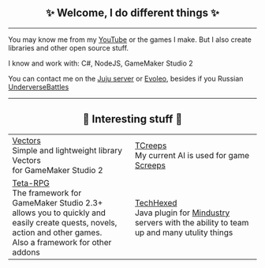 <h2 align="center">✨ Welcome, I do different things ✨</h2>

---

You may know me from my [YouTube](https://www.youtube.com/channel/UCyycIj2oeDsGdrOhMpDI5VA) or the games I make. But I also create libraries and other open source stuff.

I know and work with: C#, NodeJS, GameMaker Studio 2

You can contact me on the [Juju server](https://discord.gg/8krYCqr) or [Evoleo](https://discord.gg/WRsgumM2T6), besides if you Russian [UnderverseBattles](https://discord.gg/fdHSm9vkj7)

---

<h2 align="center">🐢 Interesting stuff 🐢</h2>

| | | 
|-|-|
| [Vectors](https://github.com/Tornado-Technology/Vectors)<br> Simple and lightweight library Vectors<br> for GameMaker Studio 2 | [TCreeps](https://github.com/Tornado-Technology/TCreeps)<br> My current AI is used for game [Screeps](https://screeps.com/)|
| [Teta-RPG](https://github.com/Tornado-Technology/Teta-RPG)<br>The framework for GameMaker Studio 2.3+<br>allows you to quickly and easily create quests, novels, action and other games.<br>Also a framework for other addons | [TechHexed](https://github.com/Tornado-Technology/TechHexed)<br>Java plugin for [Mindustry](https://mindustrygame.github.io/) servers with the ability to team up and many utulity things|
